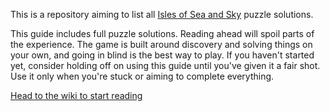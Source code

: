 This is a repository aiming to list all [Isles of Sea and Sky](https://store.steampowered.com/app/1233070/Isles_of_Sea_and_Sky/) puzzle solutions.

This guide includes full puzzle solutions. Reading ahead will spoil parts of the experience. The game is built around discovery and solving things on your own, and going in blind is the best way to play. If you haven't started yet, consider holding off on using this guide until you've given it a fair shot. Use it only when you're stuck or aiming to complete everything.

[Head to the wiki to start reading](https://github.com/wolicodes/iosas-puzzles/wiki)
